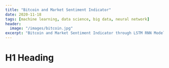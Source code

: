 ```yaml
---
title: "Bitcoin and Market Sentiment Indicator"
date: 2020-11-18
tags: [machine learning, data science, big data, neural network]
header:
  image: "/images/bitcoin.jpg"
excerpt: "Bitcoin and Market Sentiment Indicator through LSTM RNN Model"
---
```


# H1 Heading
